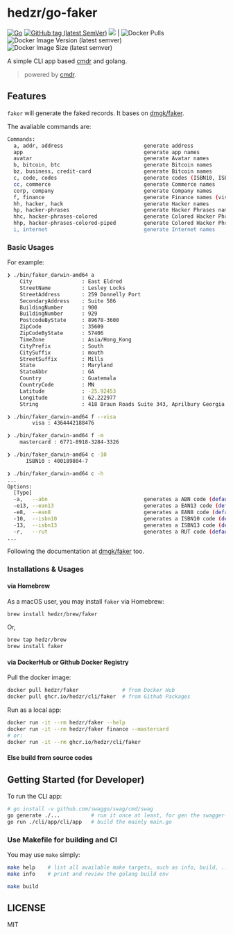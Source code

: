 # hedzr/go-faker

[![Go](https://github.com/hedzr/go-faker/actions/workflows/go.yml/badge.svg)](https://github.com/hedzr/go-faker/actions/workflows/go.yml)
[![GitHub tag (latest SemVer)](https://img.shields.io/github/tag/hedzr/go-faker.svg?label=release)](https://github.com/hedzr/go-faker/releases)
[![](https://img.shields.io/badge/go-dev-green)](https://pkg.go.dev/github.com/hedzr/go-faker)
| ![Docker Pulls](https://img.shields.io/docker/pulls/hedzr/faker)
![Docker Image Version (latest semver)](https://img.shields.io/docker/v/hedzr/faker)
![Docker Image Size (latest semver)](https://img.shields.io/docker/image-size/hedzr/faker)

<!-- [![GitHub tag](https://img.shields.io/github/tag/hedzr/consul-tags.svg)]() -->
<!-- [![ImageLayers Size](https://img.shields.io/imagelayers/image-size/hedzr/consul-tags/latest.svg)]() -->

<!-- [![GitHub version](https://badge.fury.io/gh/hedzr%2Fconsul-tags.svg)](https://badge.fury.io/gh/hedzr%2Fconsul-tags)
-->
<!--
[![license](https://img.shields.io/github/license/hedzr/go-faker.svg)](https://pkg.go.dev/github.com/hedzr/go-faker)
[![go.dev](https://img.shields.io/badge/go.dev-reference-green)](https://pkg.go.dev/github.com/hedzr/go-faker)
[![Go Report Card](https://goreportcard.com/badge/github.com/hedzr/go-faker)](https://goreportcard.com/report/github.com/hedzr/go-faker)
[![codecov](https://codecov.io/gh/hedzr/go-faker/branch/master/graph/badge.svg)](https://codecov.io/gh/hedzr/go-faker)
[![Coverage Status](https://coveralls.io/repos/github/hedzr/go-faker/badge.svg?branch=master)](https://coveralls.io/github/hedzr/go-faker?branch=master)
-->

A simple CLI app based [cmdr](https://github.com/hedzr/cmdr) and golang.

> powered by [cmdr](https://github.com/hedzr/cmdr).

## Features

`faker` will generate the faked records. It bases on [dmgk/faker](https://github.com/dmgk/faker).

The avaliable commands are:

```bash
Commands:
  a, addr, address                          generate address
  app                                       generate app names
  avatar                                    generate Avatar names
  b, bitcoin, btc                           generate Bitcoin names
  bz, business, credit-card                 generate Bitcoin names
  c, code, codes                            generate codes (ISBN10, ISBN13, EAN13, EAN8, RUT, ABN)
  cc, commerce                              generate Commerce names
  corp, company                             generate Company names
  f, finance                                generate Finance names (visa, mastercard, ...)
  hh, hacker, hack                          generate Hacker names
  hp, hacker-phrases                        generate Hacker Phrases names
  hhc, hacker-phrases-colored               generate Colored Hacker Phrases names
  hhp, hacker-phrases-colored-piped         generate Colored Hacker Phrases names, let's work as a pipe
  i, internet                               generate Internet names
```

### Basic Usages

For example:

```bash
❯ ./bin/faker_darwin-amd64 a
    City                : East Eldred
    StreetName          : Lesley Locks
    StreetAddress       : 259 Donnelly Port
    SecondaryAddress    : Suite 586
    BuildingNumber      : 900
    BuildingNumber      : 929
    PostcodeByState     : 89678-3600
    ZipCode             : 35609
    ZipCodeByState      : 57406
    TimeZone            : Asia/Hong_Kong
    CityPrefix          : South
    CitySuffix          : mouth
    StreetSuffix        : Mills
    State               : Maryland
    StateAbbr           : GA
    Country             : Guatemala
    CountryCode         : MN
    Latitude            : -25.92453
    Longitude           : 62.222977
    String              : 418 Braun Roads Suite 343, Aprilbury Georgia 41333

❯ ./bin/faker_darwin-amd64 f --visa
        visa : 4364442188476

❯ ./bin/faker_darwin-amd64 f -m
    mastercard : 6771-8918-3284-3326

❯ ./bin/faker_darwin-amd64 c -10
      ISBN10 : 400189804-7

❯ ./bin/faker_darwin-amd64 c -h
...
Options:
  [Type]
  -a,   --abn                               generates a ABN code (default=false)
  -e13, --ean13                             generates a EAN13 code (default=false)
  -e8,  --ean8                              generates a EAN8 code (default=false)
  -10,  --isbn10                            generates a ISBN10 code (default=false)
  -13,  --isbn13                            generates a ISBN13 code (default=false)
  -r,   --rut                               generates a RUT code (default=false)
...
```

Following the documentation at [dmgk/faker](https://github.com/dmgk/faker) too.



### Installations & Usages

#### via Homebrew

As a macOS user, you may install `faker` via Homebrew:

```bash
brew install hedzr/brew/faker
```

Or,

```bash
brew tap hedzr/brew
brew install faker
```

#### via DockerHub or Github Docker Registry

Pull the docker image:
```bash
docker pull hedzr/faker              # from Docker Hub
docker pull ghcr.io/hedzr/cli/faker  # from Github Packages
```

Run as a local app:

```bash
docker run -it --rm hedzr/faker --help
docker run -it --rm hedzr/faker finance --mastercard
# or:
docker run -it --rm ghcr.io/hedzr/cli/faker
```

#### Else build from source codes



## Getting Started (for Developer)

To run the CLI app:

```bash
# go install -v github.com/swaggo/swag/cmd/swag
go generate ./...          # run it once at least, for gen the swagger-doc files from skeletons
go run ./cli/app/cli/app   # build the mainly main.go
```

### Use Makefile for building and CI

You may use `make` simply:

```bash
make help    # list all available make targets, such as info, build, ...
make info    # print and review the golang build env

make build
```

## LICENSE

MIT


